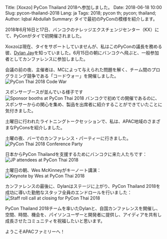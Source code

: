 Title: [Xoxzo] PyCon Thailand 2018へ参加しました。
Date: 2018-06-18 10:00 
Slug: pycon-thailand-2018
Lang: ja
Tags: 2018; pycon th; pycon; thailand;
Author: Iqbal Abdullah
Summary: タイで最初のPyConの模様を紹介します。

2018年6月16日と17日、バンコクのナレッジエクスチェンジセンター（KX）にて、PyConがタイで初開催されました。

Xoxzoは現在、タイをサポートしていませんが、私はこのPyConの議長を務める彼、[Dylan Jay](https://twitter.com/djay75)を知っていました。6月15日の朝にバンコクへ飛ぶと、一般参加者としてカンファレンスに参加しました。

会議の前の夜、主催者は、MCによって与えられた問題を解く、チーム間のプログラミング競争である「コードウォー」を開催しました。
![PyCon Thai 2018 Code War]({filename}/images/pycon-thai-2018/code-war.jpg)

スポンサーブースが並んでいる様子です
![Sponsor booths at PyCon Thai 2018]({filename}/images/pycon-thai-2018/sponsor-booths.jpg)
バンコクで初めての開催であるのに、スポンサーからの関心を集め、製品を出席者に紹介することができていたことに気付きました。

土曜日に行われたライトニングトークセッションで、私は、APAC地域のさまざまなPyConsを紹介しました。

土曜の夜、バーでのカンファレンス・パーティーに行きました。
![PyCon Thai 2018 Conference Party]({filename}/images/pycon-thai-2018/party.jpg)

日本からPyCon Thailandを支援するためにバンコクに来た人たちです：
![JP attendees at PyCon Thai 2018]({filename}/images/pycon-thai-2018/team-jp.jpg)

土曜日の朝、Wes McKinneyがキーノート講演：
![Keynote by Wes at PyCon Thai 2018]({filename}/images/pycon-thai-2018/wes-keynote.jpg)

カンファレンスの最後に、Dylanはステージに上がり、PyCon Thailand 2018を成功に導いた勤勉なスタッフ全員のエンドロールを行いました： 
![Staff roll call at closing for PyCon Thai 2018]({filename}/images/pycon-thai-2018/staff.jpg)

PyCon Thailand 2018チームを率いたDylanと、自国カンファレンスを開催し、空間、時間、機会を、パイソンユーザーと開発者に提供し、アイディアを共有し成長させたコミュニティを祝福したいと思います。

ようこそAPACファミリーへ！


